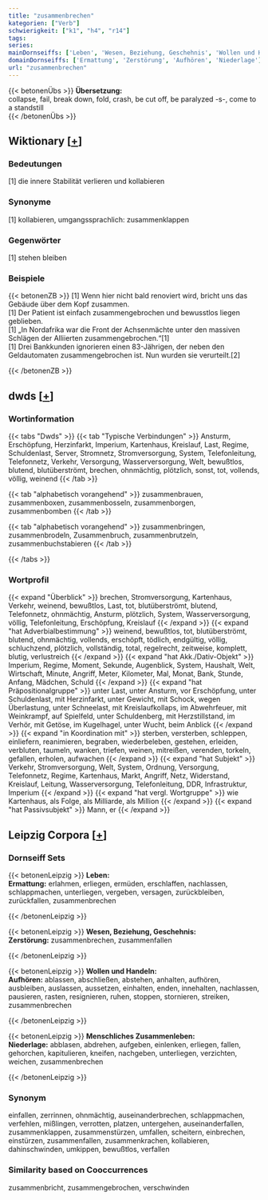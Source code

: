 ```yaml
---
title: "zusammenbrechen"
kategorien: ["Verb"]
schwierigkeit: ["k1", "h4", "r14"]
tags:
series:
mainDornseiffs: ['Leben', 'Wesen, Beziehung, Geschehnis', 'Wollen und Handeln', 'Menschliches Zusammenleben']
domainDornseiffs: ['Ermattung', 'Zerstörung', 'Aufhören', 'Niederlage']
url: "zusammenbrechen"
---
```


{{< betonenÜbs >}}
**Übersetzung:**  
collapse, fail, break down, fold, crash, be cut off, be paralyzed -s-, come to a standstill  
{{< /betonenÜbs >}}

## Wiktionary [[+](https://de.wiktionary.org/wiki/zusammenbrechen)]

### Bedeutungen
[1] die innere Stabilität verlieren und kollabieren  

### Synonyme
[1] kollabieren, umgangssprachlich: zusammenklappen  

### Gegenwörter
[1] stehen bleiben  

### Beispiele
{{< betonenZB >}}
[1] Wenn hier nicht bald renoviert wird, bricht uns das Gebäude über dem Kopf zusammen.  
[1] Der Patient ist einfach zusammengebrochen und bewusstlos liegen geblieben.  
[1] „In Nordafrika war die Front der Achsenmächte unter den massiven Schlägen der Alliierten zusammengebrochen.“[1]  
[1] Drei Bankkunden ignorieren einen 83-Jährigen, der neben den Geldautomaten zusammengebrochen ist. Nun wurden sie verurteilt.[2]  

{{< /betonenZB >}}


## dwds [[+](https://www.dwds.de/wb/zusammenbrechen)]

### Wortinformation
{{< tabs "Dwds" >}}
{{< tab "Typische Verbindungen" >}}
Ansturm, Erschöpfung, Herzinfarkt, Imperium, Kartenhaus, Kreislauf, Last, Regime, Schuldenlast, Server, Stromnetz, Stromversorgung, System, Telefonleitung, Telefonnetz, Verkehr, Versorgung, Wasserversorgung, Welt, bewußtlos, blutend, blutüberströmt, brechen, ohnmächtig, plötzlich, sonst, tot, vollends, völlig, weinend
{{< /tab >}}

{{< tab "alphabetisch vorangehend" >}}
zusammenbrauen, zusammenboxen, zusammenbosseln, zusammenborgen, zusammenbomben
{{< /tab >}}

{{< tab "alphabetisch vorangehend" >}}
zusammenbringen, zusammenbrodeln, Zusammenbruch, zusammenbrutzeln, zusammenbuchstabieren
{{< /tab >}}

{{< /tabs >}}

### Wortprofil
{{< expand "Überblick" >}} brechen, Stromversorgung, Kartenhaus, Verkehr, weinend, bewußtlos, Last, tot, blutüberströmt, blutend, Telefonnetz, ohnmächtig, Ansturm, plötzlich, System, Wasserversorgung, völlig, Telefonleitung, Erschöpfung, Kreislauf {{< /expand >}}
{{< expand "hat Adverbialbestimmung" >}} weinend, bewußtlos, tot, blutüberströmt, blutend, ohnmächtig, vollends, erschöpft, tödlich, endgültig, völlig, schluchzend, plötzlich, vollständig, total, regelrecht, zeitweise, komplett, blutig, verlustreich {{< /expand >}}
{{< expand "hat Akk./Dativ-Objekt" >}} Imperium, Regime, Moment, Sekunde, Augenblick, System, Haushalt, Welt, Wirtschaft, Minute, Angriff, Meter, Kilometer, Mal, Monat, Bank, Stunde, Anfang, Mädchen, Schuld {{< /expand >}}
{{< expand "hat Präpositionalgruppe" >}} unter Last, unter Ansturm, vor Erschöpfung, unter Schuldenlast, mit Herzinfarkt, unter Gewicht, mit Schock, wegen Überlastung, unter Schneelast, mit Kreislaufkollaps, im Abwehrfeuer, mit Weinkrampf, auf Spielfeld, unter Schuldenberg, mit Herzstillstand, im Verhör, mit Getöse, im Kugelhagel, unter Wucht, beim Anblick {{< /expand >}}
{{< expand "in Koordination mit" >}} sterben, versterben, schleppen, einliefern, reanimieren, begraben, wiederbeleben, gestehen, erleiden, verbluten, taumeln, wanken, triefen, weinen, mitreißen, verenden, torkeln, gefallen, erholen, aufwachen {{< /expand >}}
{{< expand "hat Subjekt" >}} Verkehr, Stromversorgung, Welt, System, Ordnung, Versorgung, Telefonnetz, Regime, Kartenhaus, Markt, Angriff, Netz, Widerstand, Kreislauf, Leitung, Wasserversorgung, Telefonleitung, DDR, Infrastruktur, Imperium {{< /expand >}}
{{< expand "hat vergl. Wortgruppe" >}} wie Kartenhaus, als Folge, als Milliarde, als Million {{< /expand >}}
{{< expand "hat Passivsubjekt" >}} Mann, er {{< /expand >}}

## Leipzig Corpora [[+](https://corpora.uni-leipzig.de/en/res?word=zusammenbrechen&corpusId=deu_newscrawl-public_2018)]

### Dornseiff Sets
{{< betonenLeipzig >}}
**Leben:**  
**Ermattung:** erlahmen, erliegen, ermüden, erschlaffen, nachlassen, schlappmachen, unterliegen, vergeben, versagen, zurückbleiben, zurückfallen, zusammenbrechen  

{{< /betonenLeipzig >}}


{{< betonenLeipzig >}}
**Wesen, Beziehung, Geschehnis:**  
**Zerstörung:** zusammenbrechen, zusammenfallen  

{{< /betonenLeipzig >}}


{{< betonenLeipzig >}}
**Wollen und Handeln:**  
**Aufhören:** ablassen, abschließen, abstehen, anhalten, aufhören, ausbleiben, auslassen, aussetzen, einhalten, enden, innehalten, nachlassen, pausieren, rasten, resignieren, ruhen, stoppen, stornieren, streiken, zusammenbrechen  

{{< /betonenLeipzig >}}


{{< betonenLeipzig >}}
**Menschliches Zusammenleben:**  
**Niederlage:** abblasen, abdrehen, aufgeben, einlenken, erliegen, fallen, gehorchen, kapitulieren, kneifen, nachgeben, unterliegen, verzichten, weichen, zusammenbrechen  

{{< /betonenLeipzig >}}

### Synonym
einfallen, zerrinnen, ohnmächtig, auseinanderbrechen, schlappmachen, verfehlen, mißlingen, verrotten, platzen, untergehen, auseinanderfallen, zusammenklappen, zusammenstürzen, umfallen, scheitern, einbrechen, einstürzen, zusammenfallen, zusammenkrachen, kollabieren, dahinschwinden, umkippen, bewußtlos, verfallen


### Similarity based on Cooccurrences
zusammenbricht, zusammengebrochen, verschwinden

